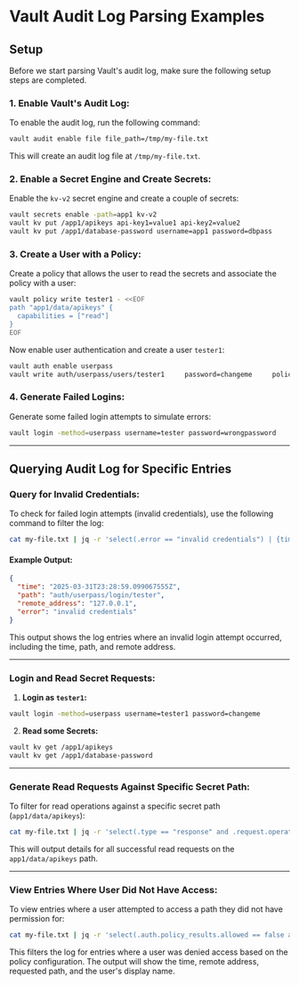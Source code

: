 
# Vault Audit Log Parsing Examples

## Setup

Before we start parsing Vault's audit log, make sure the following setup steps are completed.

### 1. **Enable Vault's Audit Log:**
To enable the audit log, run the following command:
```bash
vault audit enable file file_path=/tmp/my-file.txt
```
This will create an audit log file at `/tmp/my-file.txt`.

### 2. **Enable a Secret Engine and Create Secrets:**
Enable the `kv-v2` secret engine and create a couple of secrets:
```bash
vault secrets enable -path=app1 kv-v2
vault kv put /app1/apikeys api-key1=value1 api-key2=value2
vault kv put /app1/database-password username=app1 password=dbpass
```

### 3. **Create a User with a Policy:**
Create a policy that allows the user to read the secrets and associate the policy with a user:
```bash
vault policy write tester1 - <<EOF
path "app1/data/apikeys" {
  capabilities = ["read"]
}
EOF
```

Now enable user authentication and create a user `tester1`:
```bash
vault auth enable userpass
vault write auth/userpass/users/tester1     password=changeme     policies=tester1
```

### 4. **Generate Failed Logins:**
Generate some failed login attempts to simulate errors:
```bash
vault login -method=userpass username=tester password=wrongpassword
```

---

## Querying Audit Log for Specific Entries

### **Query for Invalid Credentials:**
To check for failed login attempts (invalid credentials), use the following command to filter the log:
```bash
cat my-file.txt | jq -r 'select(.error == "invalid credentials") | {time: .time, path: .request.path, remote_address: .request.remote_address, error: .error}'
```

#### Example Output:
```json
{
  "time": "2025-03-31T23:28:59.099067555Z",
  "path": "auth/userpass/login/tester",
  "remote_address": "127.0.0.1",
  "error": "invalid credentials"
}
```

This output shows the log entries where an invalid login attempt occurred, including the time, path, and remote address.

---

### **Login and Read Secret Requests:**

1. **Login as `tester1`:**
```bash
vault login -method=userpass username=tester1 password=changeme
```

2. **Read some Secrets:**
```bash
vault kv get /app1/apikeys
vault kv get /app1/database-password
```

---

### **Generate Read Requests Against Specific Secret Path:**
To filter for read operations against a specific secret path (`app1/data/apikeys`):
```bash
cat my-file.txt | jq -r 'select(.type == "response" and .request.operation == "read" and .request.path == "audittest/data/secret1") | {display_name: .auth.display_name, remote_address: .request.remote_address, time: .time}'
```

This will output details for all successful read requests on the `app1/data/apikeys` path.

---

### **View Entries Where User Did Not Have Access:**
To view entries where a user attempted to access a path they did not have permission for:
```bash
cat my-file.txt | jq -r 'select(.auth.policy_results.allowed == false and .type == "response") | {time: .time, remote_address: .request.remote_address, path: .request.path, display_name: .auth.display_name}'
```

This filters the log for entries where a user was denied access based on the policy configuration. The output will show the time, remote address, requested path, and the user's display name.
